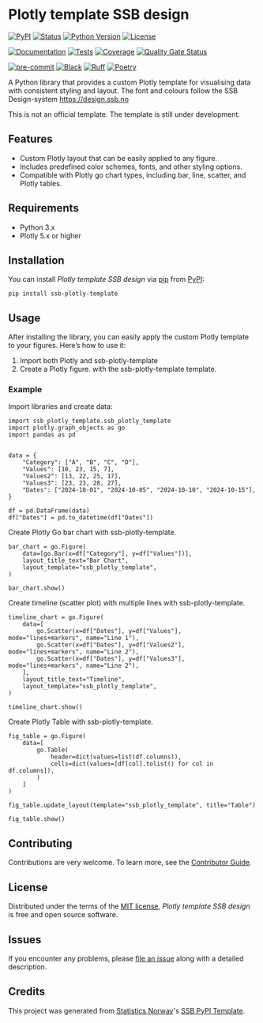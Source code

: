 # Plotly template SSB design

[![PyPI](https://img.shields.io/pypi/v/ssb-plotly-template.svg)][pypi status]
[![Status](https://img.shields.io/pypi/status/ssb-plotly-template.svg)][pypi status]
[![Python Version](https://img.shields.io/pypi/pyversions/ssb-plotly-template)][pypi status]
[![License](https://img.shields.io/pypi/l/ssb-plotly-template)][license]

[![Documentation](https://github.com/statisticsnorway/ssb-plotly-template/actions/workflows/docs.yml/badge.svg)][documentation]
[![Tests](https://github.com/statisticsnorway/ssb-plotly-template/actions/workflows/tests.yml/badge.svg)][tests]
[![Coverage](https://sonarcloud.io/api/project_badges/measure?project=statisticsnorway_ssb-plotly-template&metric=coverage)][sonarcov]
[![Quality Gate Status](https://sonarcloud.io/api/project_badges/measure?project=statisticsnorway_ssb-plotly-template&metric=alert_status)][sonarquality]

[![pre-commit](https://img.shields.io/badge/pre--commit-enabled-brightgreen?logo=pre-commit&logoColor=white)][pre-commit]
[![Black](https://img.shields.io/badge/code%20style-black-000000.svg)][black]
[![Ruff](https://img.shields.io/endpoint?url=https://raw.githubusercontent.com/astral-sh/ruff/main/assets/badge/v2.json)](https://github.com/astral-sh/ruff)
[![Poetry](https://img.shields.io/endpoint?url=https://python-poetry.org/badge/v0.json)][poetry]

[pypi status]: https://pypi.org/project/ssb-plotly-template/
[documentation]: https://statisticsnorway.github.io/ssb-plotly-template
[tests]: https://github.com/statisticsnorway/ssb-plotly-template/actions?workflow=Tests

[sonarcov]: https://sonarcloud.io/summary/overall?id=statisticsnorway_ssb-plotly-template
[sonarquality]: https://sonarcloud.io/summary/overall?id=statisticsnorway_ssb-plotly-template
[pre-commit]: https://github.com/pre-commit/pre-commit
[black]: https://github.com/psf/black
[poetry]: https://python-poetry.org/

A Python library that provides a custom Plotly template for visualising data with consistent styling and layout. The font and colours follow the SSB Design-system https://design.ssb.no

This is not an official template. The template is still under development.

## Features

- Custom Plotly layout that can be easily applied to any figure.
- Includes predefined color schemes, fonts, and other styling options.
- Compatible with Plotly go chart types, including bar, line, scatter, and Plotly tables.


## Requirements

- Python 3.x
- Plotly 5.x or higher

## Installation

You can install _Plotly template SSB design_ via [pip] from [PyPI]:

```console
pip install ssb-plotly-template
```

## Usage

After installing the library, you can easily apply the custom Plotly template to your figures. Here’s how to use it:

1. Import both Plotly and ssb-plotly-template
2. Create a Plotly figure.  with the ssb-plotly-template template.

### Example
Import libraries and create data:
```
import ssb_plotly_template.ssb_plotly_template
import plotly.graph_objects as go
import pandas as pd


data = {
    "Category": ["A", "B", "C", "D"],
    "Values": [10, 23, 15, 7],
    "Values2": [13, 22, 25, 17],
    "Values3": [23, 23, 28, 27],
    "Dates": ["2024-10-01", "2024-10-05", "2024-10-10", "2024-10-15"],
}

df = pd.DataFrame(data)
df["Dates"] = pd.to_datetime(df["Dates"])
```

Create Plotly Go bar chart with ssb-plotly-template.
```
bar_chart = go.Figure(
    data=[go.Bar(x=df["Category"], y=df["Values"])],
    layout_title_text="Bar Chart",
    layout_template="ssb_plotly_template",
)

bar_chart.show()
```

Create timeline (scatter plot) with multiple lines with ssb-plotly-template.

```
timeline_chart = go.Figure(
    data=[
        go.Scatter(x=df["Dates"], y=df["Values"], mode="lines+markers", name="Line 1"),
        go.Scatter(x=df["Dates"], y=df["Values2"], mode="lines+markers", name="Line 2"),
        go.Scatter(x=df["Dates"], y=df["Values3"], mode="lines+markers", name="Line 2"),
    ],
    layout_title_text="Timeline",
    layout_template="ssb_plotly_template",
)

timeline_chart.show()
```

Create Plotly Table with ssb-plotly-template.

```
fig_table = go.Figure(
    data=[
        go.Table(
            header=dict(values=list(df.columns)),
            cells=dict(values=[df[col].tolist() for col in df.columns]),
        )
    ]
)

fig_table.update_layout(template="ssb_plotly_template", title="Table")

fig_table.show()
```


## Contributing

Contributions are very welcome.
To learn more, see the [Contributor Guide].

## License

Distributed under the terms of the [MIT license][license],
_Plotly template SSB design_ is free and open source software.

## Issues

If you encounter any problems,
please [file an issue] along with a detailed description.

## Credits

This project was generated from [Statistics Norway]'s [SSB PyPI Template].

[statistics norway]: https://www.ssb.no/en
[pypi]: https://pypi.org/
[ssb pypi template]: https://github.com/statisticsnorway/ssb-pypitemplate
[file an issue]: https://github.com/statisticsnorway/ssb-plotly-template/issues
[pip]: https://pip.pypa.io/

<!-- github-only -->

[license]: https://github.com/statisticsnorway/ssb-plotly-template/blob/main/LICENSE
[contributor guide]: https://github.com/statisticsnorway/ssb-plotly-template/blob/main/CONTRIBUTING.md
[reference guide]: https://statisticsnorway.github.io/ssb-plotly-template/reference.html
